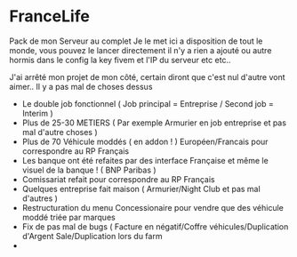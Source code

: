 # FranceLife
Pack de mon Serveur au complet
Je le met ici a disposition de tout le monde, vous pouvez le lancer directement il n'y a rien a ajouté ou autre hormis dans le config la key fivem et l'IP du serveur etc etc..

J'ai arrêté mon projet de mon côté, certain diront que c'est nul d'autre vont aimer.. Il y a pas mal de choses dessus 

- Le double job fonctionnel ( Job principal = Entreprise / Second job = Interim )
- Plus de 25-30 METIERS ( Par exemple Armurier en job entreprise et pas mal d'autre choses )
- Plus de 70 Véhicule moddés ( en addon ! ) Européen/Francais pour correspondre au RP Français
- Les banque ont été refaites par des interface Française et même le visuel de la banque ! ( BNP Paribas )
- Comissariat refait pour correspondre au RP Français
- Quelques entreprise fait maison ( Armurier/Night Club et pas mal d'autres )
- Restructuration du menu Concessionaire pour vendre que des véhicule moddé triée par marques
- Fix de pas mal de bugs ( Facture en négatif/Coffre véhicules/Duplication d'Argent Sale/Duplication lors du farm
- 
